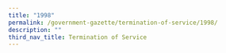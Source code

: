 ```yaml
---
title: "1998"
permalink: /government-gazette/termination-of-service/1998/
description: ""
third_nav_title: Termination of Service
---
```

